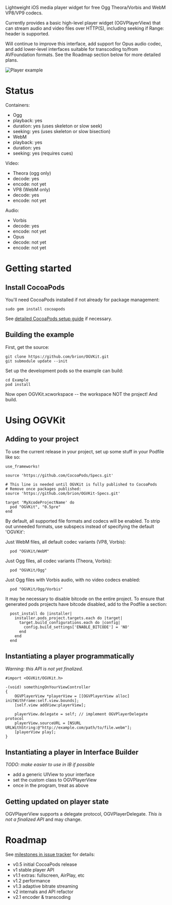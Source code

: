Lightweight iOS media player widget for free Ogg Theora/Vorbis and WebM VP8/VP9 codecs.

Currently provides a basic high-level player widget (OGVPlayerView) that can stream
audio and video files over HTTP(S), including seeking if Range: header is supported.

Will continue to improve this interface, add support for Opus audio codec, and add
lower-level interfaces suitable for transcoding to/from AVFoundation formats. See the
Roadmap section below for more detailed plans.

![Player example](https://raw.githubusercontent.com/brion/OGVKit/master/Docs/images/example.jpg)

# Status

Containers:
* Ogg
 * playback: yes
 * duration: yes (uses skeleton or slow seek)
 * seeking: yes  (uses skeleton or slow bisection)
* WebM
 * playback: yes
 * duration: yes
 * seeking: yes (requires cues)

Video:
* Theora (ogg only)
 * decode: yes
 * encode: not yet
* VP8 (WebM only)
 * decode: yes
 * encode: not yet

Audio:
* Vorbis
 * decode: yes
 * encode: not yet
* Opus
 * decode: not yet
 * encode: not yet

# Getting started

## Install CocoaPods

You'll need CocoaPods installed if not already for package management:

```
sudo gem install cocoapods
```

See [detailed CocoaPods setup guide](https://guides.cocoapods.org/using/getting-started.html)
if necessary.


## Building the example

First, get the source:

```
git clone https://github.com/brion/OGVKit.git
git submodule update --init
```

Set up the development pods so the example can build:

```
cd Example
pod install
```

Now open OGVKit.xcworkspace -- the workspace NOT the project! And build.

# Using OGVKit

## Adding to your project

To use the current release in your project, set up some stuff in your Podfile like so:

```
use_frameworks!

source 'https://github.com/CocoaPods/Specs.git'

# This line is needed until OGVKit is fully published to CocoaPods
# Remove once packages published:
source 'https://github.com/brion/OGVKit-Specs.git'

target 'MyXcodeProjectName' do
  pod "OGVKit", "0.5pre"
end
```

By default, all supported file formats and codecs will be enabled. To strip out unneeded formats, use subspecs instead of specifying the default 'OGVKit':

Just WebM files, all default codec variants (VP8, Vorbis):
```
  pod "OGVKit/WebM"
```

Just Ogg files, all codec variants (Theora, Vorbis):
```
  pod "OGVKit/Ogg"
```

Just Ogg files with Vorbis audio, with no video codecs enabled:
```
  pod "OGVKit/Ogg/Vorbis"
```

It may be necessary to disable bitcode on the entire project. To ensure that generated pods projects have bitcode disabled, add to the Podfile a section:

```
  post_install do |installer|
    installer.pods_project.targets.each do |target|
      target.build_configurations.each do |config|
        config.build_settings['ENABLE_BITCODE'] = 'NO'
      end
    end
  end
```


## Instantiating a player programmatically

*Warning: this API is not yet finalized.*

```
#import <OGVKit/OGVKit.h>

-(void) somethingOnYourViewController
{
    OGVPlayerView *playerView = [[OGVPlayerView alloc] initWithFrame:self.view.bounds];
    [self.view addView:playerView];
    
    playerView.delegate = self; // implement OGVPlayerDelegate protocol
    playerView.sourceURL = [NSURL URLWithString:@"http://example.com/path/to/file.webm"];
    [playerView play];
}
```

## Instantiating a player in Interface Builder

*TODO: make easier to use in IB if possible*

* add a generic UIView to your interface
* set the custom class to OGVPlayerView
* once in the program, treat as above


## Getting updated on player state

OGVPlayerView supports a delegate protocol, OGVPlayerDelegate. *This is not a finalized API* and may change.

# Roadmap

See [milestones in issue tracker](https://github.com/brion/OGVKit/milestones) for details:

* v0.5 initial CocoaPods release
* v1 stable player API
* v1.1 extras: fullscreen, AirPlay, etc
* v1.2 performance
* v1.3 adaptive bitrate streaming
* v2 internals and API refactor
* v2.1 encoder & transcoding
